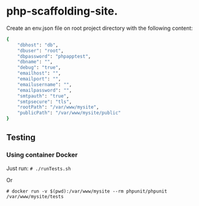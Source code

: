 # php-scaffolding-site.

Create an env.json file on root project directory with the following content:

```sh
{
    "dbhost": "db",
    "dbuser": "root",
    "dbpassword": "phpapptest",
    "dbname": "",
    "debug": "true",
    "emailhost": "",
    "emailport": "",
    "emailusername": "",
    "emailpassword": "",
    "smtpauth": "true",
    "smtpsecure": "tls",
    "rootPath": "/var/www/mysite",
    "publicPath": "/var/www/mysite/public"
}
```

## Testing

### Using container Docker

Just run: `# ./runTests.sh`

Or 

`# docker run -v $(pwd):/var/www/mysite --rm phpunit/phpunit /var/www/mysite/tests`